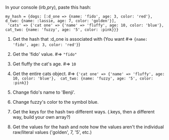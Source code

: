 In your console (irb,pry), paste this hash:

```
my_hash = {dogs: [:d_one => {name: 'fido', age: 3, color: 'red'}, d_two: {name: :lassie, age: 7, color: 'golden'}],
 'cats' => {'cat one' => {'name' => 'fluffy', age: 10, color: 'blue'}, cat_two: {name: 'fuzzy', age: '5', color: :pink}}}
 ```

1. Get the hash that :d_one is associated with (You want #=> `{name: 'fido', age: 3, color: 'red'}`)

2. Get the 'fido' value. #=> `"fido"`

3. Get fluffy the cat's age. #=> `10`

4. Get the entire cats object. #=> `{'cat one' => {'name' => 'fluffy', age: 10, color: 'blue'}, 
   cat_two: {name: 'fuzzy', age: '5', color: :pink}}`
   
5. Change fido's name to 'Benji'.

6. Change fuzzy's color to the symbol blue.

7. Get the keys for the hash two different ways. (.keys, then a different way, build your own array?)

8. Get the values for the hash and note how the values aren't the individual raw/literal values
   ('golden', 7, '5', etc.)
